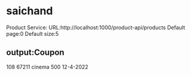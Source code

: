 # saichand

Product Service:
URL:http://localhost:1000/product-api/products
Default page:0
Default size:5





output:Coupon
-----------------------------------
<List>
    <item>
        <couponId>108</couponId>
        <couponCode>67211</couponCode>
        <couponPurpose>cinema</couponPurpose>
        <couponAmount>500</couponAmount>
        <couponExpire>12-4-2022</couponExpire>
    </item>
</List>
